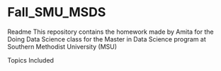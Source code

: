 # Fall_SMU_MSDS
Readme
This repository contains the homework made by Amita for the Doing Data Science class for the Master in Data Science program at Southern Methodist University (MSU)

Topics Included
